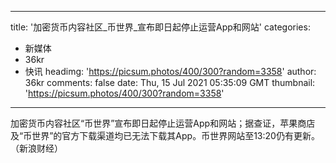 
---
title: '加密货币内容社区_币世界_宣布即日起停止运营App和网站'
categories: 
 - 新媒体
 - 36kr
 - 快讯
headimg: 'https://picsum.photos/400/300?random=3358'
author: 36kr
comments: false
date: Thu, 15 Jul 2021 05:35:09 GMT
thumbnail: 'https://picsum.photos/400/300?random=3358'
---

<div>   
加密货币内容社区“币世界”宣布即日起停止运营App和网站；据查证，苹果商店及“币世界”的官方下载渠道均已无法下载其App。币世界网站至13:20仍有更新。（新浪财经）  
</div>
            